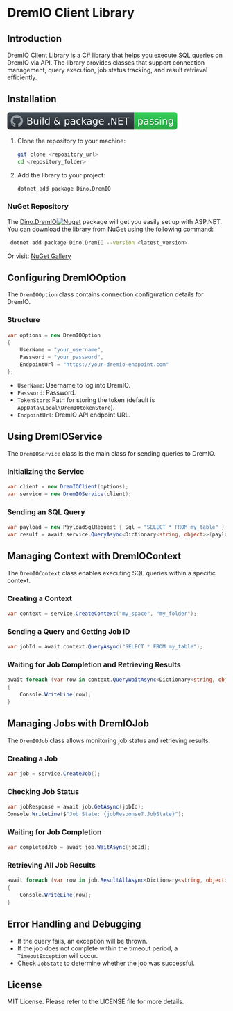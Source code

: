 # DremIO Client Library

## Introduction
DremIO Client Library is a C# library that helps you execute SQL queries on DremIO via API. The library provides classes that support connection management, query execution, job status tracking, and result retrieval efficiently.

## Installation
![Build](https://raw.githubusercontent.com/dinolibraries/Dino.GraphqlLib/013fc61f8892fea455550de493fd58d84114f31f/assets/badge.svg)
1. Clone the repository to your machine:
   ```sh
   git clone <repository_url>
   cd <repository_folder>
   ```
2. Add the library to your project:
   ```sh
   dotnet add package Dino.DremIO
   ```

### NuGet Repository
The [Dino.DremIO![Nuget](https://img.shields.io/nuget/dt/Dino.DremIO)](https://www.nuget.org/packages/Dino.DremIO)  package will get you easily set up with ASP.NET.
You can download the library from NuGet using the following command:
```sh
 dotnet add package Dino.DremIO --version <latest_version>
```
Or visit: [NuGet Gallery](https://www.nuget.org/packages/Dino.DremIO/)

## Configuring DremIOOption
The `DremIOOption` class contains connection configuration details for DremIO.

### Structure
```csharp
var options = new DremIOOption
{
    UserName = "your_username",
    Password = "your_password",
    EndpointUrl = "https://your-dremio-endpoint.com"
};
```

- `UserName`: Username to log into DremIO.
- `Password`: Password.
- `TokenStore`: Path for storing the token (default is `AppData\Local\DremIOtokenStore`).
- `EndpointUrl`: DremIO API endpoint URL.

## Using DremIOService
The `DremIOService` class is the main class for sending queries to DremIO.

### Initializing the Service
```csharp
var client = new DremIOClient(options);
var service = new DremIOService(client);
```

### Sending an SQL Query
```csharp
var payload = new PayloadSqlRequest { Sql = "SELECT * FROM my_table" };
var result = await service.QueryAsync<Dictionary<string, object>>(payload);
```

## Managing Context with DremIOContext
The `DremIOContext` class enables executing SQL queries within a specific context.

### Creating a Context
```csharp
var context = service.CreateContext("my_space", "my_folder");
```

### Sending a Query and Getting Job ID
```csharp
var jobId = await context.QueryAsync("SELECT * FROM my_table");
```

### Waiting for Job Completion and Retrieving Results
```csharp
await foreach (var row in context.QueryWaitAsync<Dictionary<string, object>>("SELECT * FROM my_table"))
{
    Console.WriteLine(row);
}
```

## Managing Jobs with DremIOJob
The `DremIOJob` class allows monitoring job status and retrieving results.

### Creating a Job
```csharp
var job = service.CreateJob();
```

### Checking Job Status
```csharp
var jobResponse = await job.GetAsync(jobId);
Console.WriteLine($"Job State: {jobResponse?.JobState}");
```

### Waiting for Job Completion
```csharp
var completedJob = await job.WaitAsync(jobId);
```

### Retrieving All Job Results
```csharp
await foreach (var row in job.ResultAllAsync<Dictionary<string, object>>(jobId))
{
    Console.WriteLine(row);
}
```

## Error Handling and Debugging
- If the query fails, an exception will be thrown.
- If the job does not complete within the timeout period, a `TimeoutException` will occur.
- Check `JobState` to determine whether the job was successful.

## License
MIT License. Please refer to the LICENSE file for more details.

